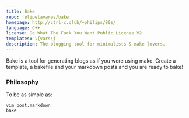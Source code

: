 ```yaml
---
title: Bake
repo: felipetavares/bake
homepage: http://ctrl-c.club/~philips/90s/
language: C++
license: Do What The Fuck You Want Public License V2
templates: \{vars\}
description: The blogging tool for minimalists & make lovers.
---
```


Bake is a tool for generating blogs as if you were using make.
Create a template, a bakefile and your markdown posts and you are ready to bake!

### Philosophy

To be as simple as:

	vim post.markdown
	bake
